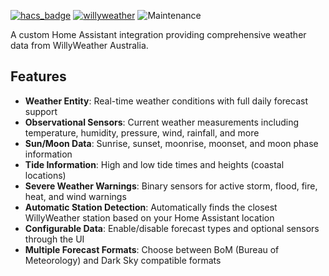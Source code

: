 [![hacs_badge](https://img.shields.io/badge/HACS-Default-orange.svg)](https://github.com/custom-components/hacs) [![willyweather](https://img.shields.io/github/release/safepay/sensor.willyweather.svg)](https://github.com/safepay/sensor.willyweather) ![Maintenance](https://img.shields.io/badge/Maintained%3F-yes-green.svg)

A custom Home Assistant integration providing comprehensive weather data from WillyWeather Australia.

## Features

- **Weather Entity**: Real-time weather conditions with full daily forecast support
- **Observational Sensors**: Current weather measurements including temperature, humidity, pressure, wind, rainfall, and more
- **Sun/Moon Data**: Sunrise, sunset, moonrise, moonset, and moon phase information
- **Tide Information**: High and low tide times and heights (coastal locations)
- **Severe Weather Warnings**: Binary sensors for active storm, flood, fire, heat, and wind warnings
- **Automatic Station Detection**: Automatically finds the closest WillyWeather station based on your Home Assistant location
- **Configurable Data**: Enable/disable forecast types and optional sensors through the UI
- **Multiple Forecast Formats**: Choose between BoM (Bureau of Meteorology) and Dark Sky compatible formats
